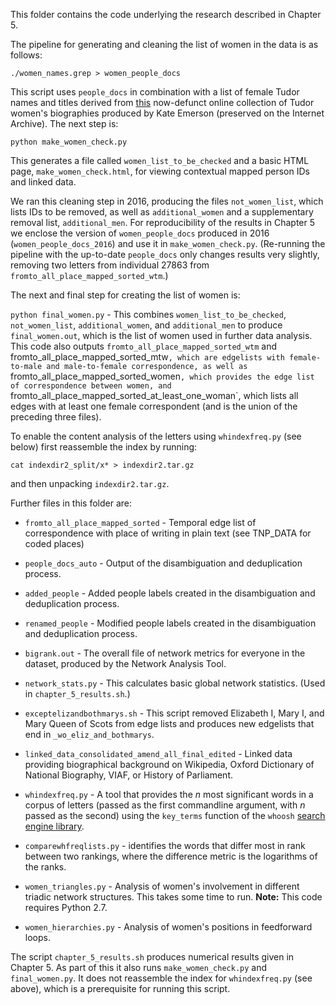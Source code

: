 This folder contains the code underlying the research described in Chapter 5.

The pipeline for generating and cleaning the list of women in the data is as follows:

`./women_names.grep > women_people_docs`

This script uses `people_docs` in combination with a list of female Tudor names and titles derived from [this](https://web.archive.org/web/20161004064433/http://www.kateemersonhistoricals.com/TudorWomenIndex.htm) now-defunct online collection of Tudor women's biographies produced by Kate Emerson (preserved on the Internet Archive). The next step is:

`python make_women_check.py`

This generates a file called `women_list_to_be_checked` and a basic HTML page, `make_women_check.html`, for viewing contextual mapped person IDs and linked data.

We ran this cleaning step in 2016, producing the files `not_women_list`, which lists IDs to be removed, as well as `additional_women` and a supplementary removal list, `additional_men`.
For reproducibility of the results in Chapter 5 we enclose the version of `women_people_docs` produced in 2016 (`women_people_docs_2016`) and use it in `make_women_check.py`. (Re-running the pipeline with the up-to-date `people_docs` only changes results very slightly, removing two letters from individual 27863 from `fromto_all_place_mapped_sorted_wtm`.)

The next and final step for creating the list of women is:

`python final_women.py` - This combines `women_list_to_be_checked`, `not_women_list`, `additional_women`, and `additional_men` to produce `final_women.out`, which is the list of women used in further data analysis. This code also outputs `fromto_all_place_mapped_sorted_wtm` and fromto_all_place_mapped_sorted_mtw`, which are edgelists with female-to-male and male-to-female correspondence, as well as `fromto_all_place_mapped_sorted_women`, which provides the edge list of correspondence between women, and `fromto_all_place_mapped_sorted_at_least_one_woman`, which lists all edges with at least one female correspondent (and is the union of the preceding three files).

To enable the content analysis of the letters using `whindexfreq.py` (see below) first reassemble the index by running: 

`cat indexdir2_split/x* > indexdir2.tar.gz`

and then unpacking `indexdir2.tar.gz`.

Further files in this folder are:

- `fromto_all_place_mapped_sorted` - Temporal edge list of correspondence with place of writing in plain text (see TNP_DATA for coded places)

- `people_docs_auto` - Output of the disambiguation and deduplication process.

- `added_people` - Added people labels created in the disambiguation and deduplication process.

- `renamed_people` - Modified people labels created in the disambiguation and deduplication process.

- `bigrank.out` - The overall file of network metrics for everyone in the dataset, produced by the Network Analysis Tool.

- `network_stats.py` - This calculates basic global network statistics. (Used in `chapter_5_results.sh`.)

- `exceptelizandbothmarys.sh` - This script removed Elizabeth I, Mary I, and Mary Queen of Scots from edge lists and produces new edgelists that end in `_wo_eliz_and_bothmarys`.

- `linked_data_consolidated_amend_all_final_edited` - Linked data providing biographical background on Wikipedia, Oxford Dictionary of National Biography, VIAF, or History of Parliament.

- `whindexfreq.py` - A tool that provides the *n* most significant words in a corpus of letters (passed as the first commandline argument, with *n* passed as the second) using the `key_terms` function of the `whoosh` [search engine library](https://pypi.org/project/Whoosh/).

- `comparewhfreqlists.py` - identifies the words that differ most in rank between two rankings, where the difference metric is the logarithms of the ranks. 

- `women_triangles.py` - Analysis of women's involvement in different triadic network structures. This takes some time to run. **Note:** This code requires Python 2.7.

- `women_hierarchies.py` - Analysis of women's positions in feedforward loops.

The script `chapter_5_results.sh` produces numerical results given in Chapter 5. As part of this it also runs `make_women_check.py` and `final_women.py`. It does not reassemble the index for `whindexfreq.py` (see above), which is a prerequisite for running this script.


